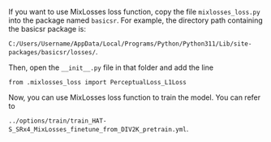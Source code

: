 If you want to use MixLosses loss function, copy the file `mixlosses_loss.py` into the package named `basicsr`. 
For example, the directory path containing the basicsr package is: 

`C:/Users/Username/AppData/Local/Programs/Python/Python311/Lib/site-packages/basicsr/losses/`.

Then, open the `__init__.py` file in that folder and add the line 

```from .mixlosses_loss import PerceptualLoss_L1Loss```

Now, you can use MixLosses loss function to train the model. You can refer to

`../options/train/train_HAT-S_SRx4_MixLosses_finetune_from_DIV2K_pretrain.yml`.